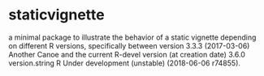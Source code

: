 # staticvignette

a minimal package to illustrate the behavior of a static vignette depending on different R versions,
specifically between version 3.3.3 (2017-03-06) Another Canoe and the current R-devel version (at creation date) 3.6.0 version.string R Under development (unstable) (2018-06-06 r74855).

